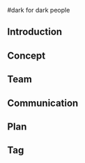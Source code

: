 #dark
for dark people

<h2>Introduction</h2>
<h2>Concept</h2>
<h2>Team</h2>
<h2>Communication</h2>
<h2>Plan</h2>
<h2>Tag</h2>
